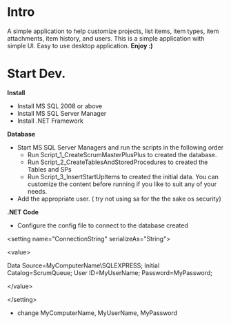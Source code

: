 # Intro #
A simple application to help customize projects, list items, item types, item attachments, item history, and users. This is a simple application with simple UI. Easy to use desktop application. **Enjoy :)**

# Start Dev. #
**Install**
  * Install MS SQL 2008 or above
  * Install MS SQL Server Manager
  * Install .NET Framework

**Database**
  * Start MS SQL Server Managers and run the scripts in the following order
    * Run Script\_1\_CreateScrumMasterPlusPlus to created the database.
    * Run Script\_2\_CreateTablesAndStoredProcedures to created the Tables and SPs
    * Run Script\_3\_InsertStartUpItems to created the initial data. You can customize the content before running if you like to suit any of your needs.
  * Add the appropriate user. ( try not using sa for the the sake os security)

**.NET Code**
  * Configure the config file to connect to the database created
> > 

&lt;setting name="ConnectionString" serializeAs="String"&gt;


> > > 

&lt;value&gt;

Data Source=MyComputerName\SQLEXPRESS; Initial Catalog=ScrumQueue; User ID=MyUserName; Password=MyPassword;

&lt;/value&gt;



> > 

&lt;/setting&gt;


  * change MyComputerName, MyUserName, MyPassword